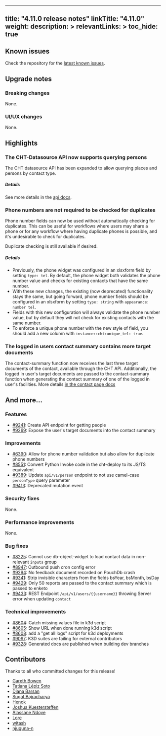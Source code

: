 
---
title: "4.11.0 release notes"
linkTitle: "4.11.0"
weight:
description: >
relevantLinks: >
toc_hide: true
---

## Known issues

Check the repository for the [latest known issues](https://github.com/medic/cht-core/issues?q=is%3Aissue+label%3A%22Affects%3A+4.11.0%22).

## Upgrade notes

### Breaking changes

None.

### UI/UX changes

None.

## Highlights

### The CHT-Datasource API now supports querying persons

The CHT datasource API has been expanded to allow querying places and persons by contact type.

##### Details
See more details in the [api docs](http://docs.communityhealthtoolkit.org/cht-datasource/).

### Phone numbers are not required to be checked for duplicates
Phone number fields can now be used without automatically checking for duplicates. This can be useful for workflows where users may share a phone or for any workflow where having duplicate phones is possible, and it's undesirable to check for duplicates.

Duplicate checking is still available if desired.

##### Details
- Previously, the phone widget was configured in an xlsxform field by setting `type: tel`. By default, the phone widget both validates the phone number value and checks for existing contacts that have the same number.
- With these new changes, the existing (now deprecated) functionality stays the same, but going forward, phone number fields should be configured in an xlsxform by setting `type: string` with `appearance: number tel`.
- Fields with this new configuration will always validate the phone number value, but by default they will not check for existing contacts with the same number.
- To enforce a unique phone number with the new style of field, you should add a new column with `instance::cht:unique_tel: true`.

### The logged in users contact summary contains more target documents

The contact-summary function now receives the last three target documents of the contact, available through the CHT API.
Additionally, the logged in user's target documents are passed to the contact-summary function when generating the contact summary of one of the logged in user's facilities.
More details [in the contact page docs]( https://docs.communityhealthtoolkit.org/building/reference/contact-page/#cht-api)


## And more...

### Features

- [#9241](https://github.com/medic/cht-core/issues/9241): Create API endpoint for getting people
- [#9269](https://github.com/medic/cht-core/issues/9269): Expose the user's target documents into the contact summary

### Improvements

- [#6390](https://github.com/medic/cht-core/issues/6390): Allow for phone number validation but also allow for duplicate phone numbers
- [#8551](https://github.com/medic/cht-core/issues/8551): Convert Python Invoke code in the cht-deploy to its JS/TS equivalent
- [#9389](https://github.com/medic/cht-core/issues/9389): Update `api/v1/person` endpoint to not use camel-case `personType` query parameter
- [#9413](https://github.com/medic/cht-core/issues/9413): Deprecated mutation event

### Security fixes

None.

### Performance improvements

None.

### Bug fixes

- [#8225](https://github.com/medic/cht-core/issues/8225): Cannot use db-object-widget to load contact data in non-relevant `inputs` group
- [#8947](https://github.com/medic/cht-core/issues/8947): Outbound push cron config error
- [#9294](https://github.com/medic/cht-core/issues/9294): No feedback document recorded on PouchDb crash
- [#9341](https://github.com/medic/cht-core/issues/9341): Strip invisible characters from the fields bsYear, bsMonth, bsDay
- [#9429](https://github.com/medic/cht-core/issues/9429): Only 50 reports are passed to the contact summary which is passed to enketo
- [#9433](https://github.com/medic/cht-core/issues/9433): REST Endpoint `/api/v1/users/{{username}}` throwing Server error when updating `contact`

### Technical improvements

- [#8604](https://github.com/medic/cht-core/issues/8604): Catch missing values file in k3d script
- [#8605](https://github.com/medic/cht-core/issues/8605): Show URL when done running k3d script
- [#8608](https://github.com/medic/cht-core/issues/8608): add a "get all logs" script for k3d deployments
- [#9097](https://github.com/medic/cht-core/issues/9097): K3D suites are failing for external contributors
- [#9328](https://github.com/medic/cht-core/issues/9328): Generated docs are published when building dev branches



## Contributors

Thanks to all who committed changes for this release!

- [Gareth Bowen](https://github.com/garethbowen)
- [Tatiana Lépiz Soto](https://github.com/tatilepizs)
- [Diana Barsan](https://github.com/dianabarsan)
- [Sugat Bajracharya](https://github.com/sugat009)
- [Henok](https://github.com/henokgetachew)
- [Joshua Kuestersteffen](https://github.com/jkuester)
- [Alassane Ndoye](https://github.com/aloundoye)
- [Lore](https://github.com/lorerod)
- [witash](https://github.com/witash)
- [njuguna-n](https://github.com/njuguna-n)

